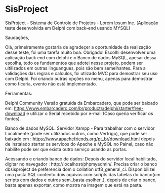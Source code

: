 # SisProject

SisProject - Sistema de Controle de Projetos - Lorem Ipsum Inc. (Aplicação teste desenvolvida em Delphi com back-end usando MYSQL)


Saudações, 

Olá, primeiramente gostaria de agradeçer a oportunidade da realização desse teste, foi uma tarefa muito boa. Obrigado!
Escolhi desenvolver uma aplicação back end com delphi e o Banco de dados MySQL,
apesar dessa escolha, todo os fundamentos que adotei nesse projeto, podem ser ultilizados em outras linguangues, pois são bem semelhantes.
Para a validações das regras e calculos, foi utlizado MVC para demostrar seu uso com Delphi.
Foi criando outras opções no menu, apenas para demostrar como ficaria, evento não está implementado.


Ferramentas:

Delphi Community 
Versão gratuída da Embarcadero, que pode ser baixado em: https://www.embarcadero.com/br/products/delphi/starter/free-download 
e utilizar o Serial recebido por e-mail (Caso queria verificar os fontes).


Banco de dados MySQL.
Servidor Xampp  - Para trabalhar com o servidor Localmente (pode ser utilizados outros, como Vertrigo),
que pode ser baixado em : https://www.apachefriends.org/pt_br/download.html
depois de instalado startar os servicos do Apache e MySQL no Painel, caso não habilite pode ser que exista outro serviço usando as portas.


Acessando e criando banco de dados:
Depois do servidor local habilitado, digitar no navegador : http://localhost/phpmyadmin/.
Precisa criar o banco dbsisproject de preferencia dom o collation utf8_general_ci.
Disponibilizei uma pasta SQL contento dois aquivos com scripts das tabelas do banco(um scripts com dados e outros sem..basta esolher..),
depois de criar o banco, basta apenas exportar, como mostra na imagem que está na pasta.







